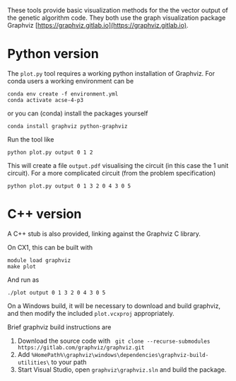 These tools provide basic visualization methods for the the vector output of the genetic algorithm code. They both use the graph
visualization package Graphviz [https://graphviz.gitlab.io](https://graphviz.gitlab.io).

Python version
==============

The `plot.py` tool requires a working python installation of Graphviz. For conda users a working environment can be 

```
conda env create -f environment.yml
conda activate acse-4-p3
```

or you can (conda) install the packages yourself
```
conda install graphviz python-graphviz
```

Run the tool like

```
python plot.py output 0 1 2
```

This will create a file `output.pdf` visualising the circuit (in this case the 1 unit circuit).
For a more complicated circuit (from the problem specification)

```
python plot.py output 0 1 3 2 0 4 3 0 5
```

C++ version
===========

A C++ stub is also provided, linking against the Graphviz C library.

On CX1, this can be built with

```
module load graphviz
make plot
```

And run as

```
./plot output 0 1 3 2 0 4 3 0 5
```

On a Windows build, it will be necessary to download and build graphviz, and then modify the included `plot.vcxproj` appropriately.

Brief graphviz build instructions are

 1. Download the source code with  ` git clone --recurse-submodules https://gitlab.com/graphviz/graphviz.git`
 2. Add `%HomePath%\graphviz\windows\dependencies\graphviz-build-utilities\` to your path
 3. Start Visual Studio, open `graphviz\graphviz.sln` and build the package.

